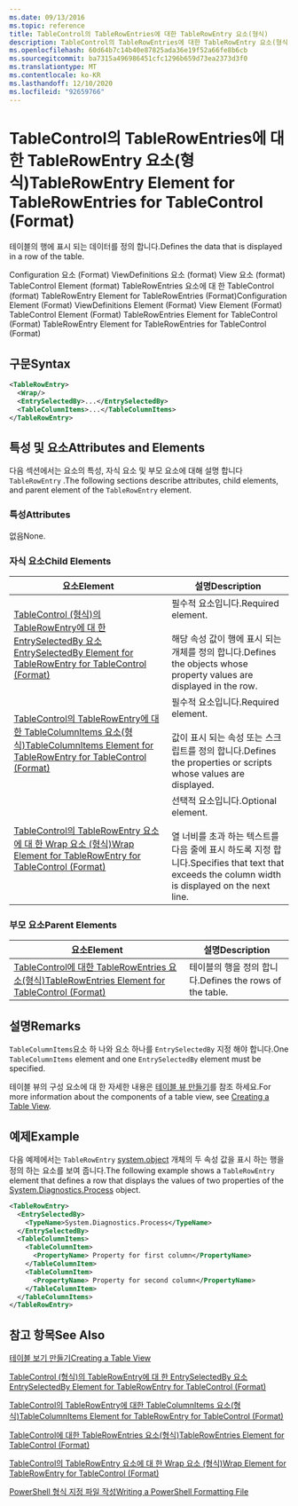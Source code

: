```yaml
---
ms.date: 09/13/2016
ms.topic: reference
title: TableControl의 TableRowEntries에 대한 TableRowEntry 요소(형식)
description: TableControl의 TableRowEntries에 대한 TableRowEntry 요소(형식)
ms.openlocfilehash: 60d64b7c14b40e87825ada36e19f52a66fe8b6cb
ms.sourcegitcommit: ba7315a496986451cfc1296b659d73ea2373d3f0
ms.translationtype: MT
ms.contentlocale: ko-KR
ms.lasthandoff: 12/10/2020
ms.locfileid: "92659766"
---
```

# <a name="tablerowentry-element-for-tablerowentries-for-tablecontrol-format"></a><span data-ttu-id="fc2dd-103">TableControl의 TableRowEntries에 대한 TableRowEntry 요소(형식)</span><span class="sxs-lookup"><span data-stu-id="fc2dd-103">TableRowEntry Element for TableRowEntries for TableControl (Format)</span></span>

<span data-ttu-id="fc2dd-104">테이블의 행에 표시 되는 데이터를 정의 합니다.</span><span class="sxs-lookup"><span data-stu-id="fc2dd-104">Defines the data that is displayed in a row of the table.</span></span>

<span data-ttu-id="fc2dd-105">Configuration 요소 (Format) ViewDefinitions 요소 (format) View 요소 (format) TableControl Element (format) TableRowEntries 요소에 대 한 TableControl (format) TableRowEntry Element for TableRowEntries (Format)</span><span class="sxs-lookup"><span data-stu-id="fc2dd-105">Configuration Element (Format) ViewDefinitions Element (Format) View Element (Format) TableControl Element (Format) TableRowEntries Element for TableControl (Format) TableRowEntry Element for TableRowEntries for TableControl (Format)</span></span>

## <a name="syntax"></a><span data-ttu-id="fc2dd-106">구문</span><span class="sxs-lookup"><span data-stu-id="fc2dd-106">Syntax</span></span>

```xml
<TableRowEntry>
  <Wrap/>
  <EntrySelectedBy>...</EntrySelectedBy>
  <TableColumnItems>...</TableColumnItems>
</TableRowEntry>
```

## <a name="attributes-and-elements"></a><span data-ttu-id="fc2dd-107">특성 및 요소</span><span class="sxs-lookup"><span data-stu-id="fc2dd-107">Attributes and Elements</span></span>

<span data-ttu-id="fc2dd-108">다음 섹션에서는 요소의 특성, 자식 요소 및 부모 요소에 대해 설명 합니다 `TableRowEntry` .</span><span class="sxs-lookup"><span data-stu-id="fc2dd-108">The following sections describe attributes, child elements, and parent element of the `TableRowEntry` element.</span></span>

### <a name="attributes"></a><span data-ttu-id="fc2dd-109">특성</span><span class="sxs-lookup"><span data-stu-id="fc2dd-109">Attributes</span></span>

<span data-ttu-id="fc2dd-110">없음</span><span class="sxs-lookup"><span data-stu-id="fc2dd-110">None.</span></span>

### <a name="child-elements"></a><span data-ttu-id="fc2dd-111">자식 요소</span><span class="sxs-lookup"><span data-stu-id="fc2dd-111">Child Elements</span></span>

|<span data-ttu-id="fc2dd-112">요소</span><span class="sxs-lookup"><span data-stu-id="fc2dd-112">Element</span></span>|<span data-ttu-id="fc2dd-113">설명</span><span class="sxs-lookup"><span data-stu-id="fc2dd-113">Description</span></span>|
|-------------|-----------------|
|[<span data-ttu-id="fc2dd-114">TableControl (형식)의 TableRowEntry에 대 한 EntrySelectedBy 요소</span><span class="sxs-lookup"><span data-stu-id="fc2dd-114">EntrySelectedBy Element for TableRowEntry for TableControl (Format)</span></span>](./entryselectedby-element-for-tablerowentry-for-tablecontrol-format.md)|<span data-ttu-id="fc2dd-115">필수적 요소입니다.</span><span class="sxs-lookup"><span data-stu-id="fc2dd-115">Required element.</span></span><br /><br /> <span data-ttu-id="fc2dd-116">해당 속성 값이 행에 표시 되는 개체를 정의 합니다.</span><span class="sxs-lookup"><span data-stu-id="fc2dd-116">Defines the objects whose property values are displayed in the row.</span></span>|
|[<span data-ttu-id="fc2dd-117">TableControl의 TableRowEntry에 대한 TableColumnItems 요소(형식)</span><span class="sxs-lookup"><span data-stu-id="fc2dd-117">TableColumnItems Element for TableRowEntry for TableControl (Format)</span></span>](./tablecolumnitems-element-for-tablerowentry-for-tablecontrol-format.md)|<span data-ttu-id="fc2dd-118">필수적 요소입니다.</span><span class="sxs-lookup"><span data-stu-id="fc2dd-118">Required element.</span></span><br /><br /> <span data-ttu-id="fc2dd-119">값이 표시 되는 속성 또는 스크립트를 정의 합니다.</span><span class="sxs-lookup"><span data-stu-id="fc2dd-119">Defines the properties or scripts whose values are displayed.</span></span>|
|[<span data-ttu-id="fc2dd-120">TableControl의 TableRowEntry 요소에 대 한 Wrap 요소 (형식)</span><span class="sxs-lookup"><span data-stu-id="fc2dd-120">Wrap Element for TableRowEntry for TableControl (Format)</span></span>](./wrap-element-for-tablerowentry-for-tablecontrol-format.md)|<span data-ttu-id="fc2dd-121">선택적 요소입니다.</span><span class="sxs-lookup"><span data-stu-id="fc2dd-121">Optional element.</span></span><br /><br /> <span data-ttu-id="fc2dd-122">열 너비를 초과 하는 텍스트를 다음 줄에 표시 하도록 지정 합니다.</span><span class="sxs-lookup"><span data-stu-id="fc2dd-122">Specifies that text that exceeds the column width is displayed on the next line.</span></span>|

### <a name="parent-elements"></a><span data-ttu-id="fc2dd-123">부모 요소</span><span class="sxs-lookup"><span data-stu-id="fc2dd-123">Parent Elements</span></span>

|<span data-ttu-id="fc2dd-124">요소</span><span class="sxs-lookup"><span data-stu-id="fc2dd-124">Element</span></span>|<span data-ttu-id="fc2dd-125">설명</span><span class="sxs-lookup"><span data-stu-id="fc2dd-125">Description</span></span>|
|-------------|-----------------|
|[<span data-ttu-id="fc2dd-126">TableControl에 대한 TableRowEntries 요소(형식)</span><span class="sxs-lookup"><span data-stu-id="fc2dd-126">TableRowEntries Element for TableControl (Format)</span></span>](./tablerowentries-element-for-tablecontrol-format.md)|<span data-ttu-id="fc2dd-127">테이블의 행을 정의 합니다.</span><span class="sxs-lookup"><span data-stu-id="fc2dd-127">Defines the rows of the table.</span></span>|

## <a name="remarks"></a><span data-ttu-id="fc2dd-128">설명</span><span class="sxs-lookup"><span data-stu-id="fc2dd-128">Remarks</span></span>

<span data-ttu-id="fc2dd-129">`TableColumnItems`요소 하 나와 요소 하나를 `EntrySelectedBy` 지정 해야 합니다.</span><span class="sxs-lookup"><span data-stu-id="fc2dd-129">One `TableColumnItems` element and one `EntrySelectedBy` element must be specified.</span></span>

<span data-ttu-id="fc2dd-130">테이블 뷰의 구성 요소에 대 한 자세한 내용은 [테이블 뷰 만들기](./creating-a-table-view.md)를 참조 하세요.</span><span class="sxs-lookup"><span data-stu-id="fc2dd-130">For more information about the components of a table view, see [Creating a Table View](./creating-a-table-view.md).</span></span>

## <a name="example"></a><span data-ttu-id="fc2dd-131">예제</span><span class="sxs-lookup"><span data-stu-id="fc2dd-131">Example</span></span>

<span data-ttu-id="fc2dd-132">다음 예제에서는 `TableRowEntry` [system.object](/dotnet/api/System.Diagnostics.Process) 개체의 두 속성 값을 표시 하는 행을 정의 하는 요소를 보여 줍니다.</span><span class="sxs-lookup"><span data-stu-id="fc2dd-132">The following example shows a `TableRowEntry` element that defines a row that displays the values of two properties of the [System.Diagnostics.Process](/dotnet/api/System.Diagnostics.Process) object.</span></span>

```xml
<TableRowEntry>
  <EntrySelectedBy>
    <TypeName>System.Diagnostics.Process</TypeName>
  </EntrySelectedBy>
  <TableColumnItems>
    <TableColumnItem>
      <PropertyName> Property for first column</PropertyName>
    </TableColumnItem>
    <TableColumnItem>
      <PropertyName> Property for second column</PropertyName>
    </TableColumnItem>
  </TableColumnItems>
</TableRowEntry>
```

## <a name="see-also"></a><span data-ttu-id="fc2dd-133">참고 항목</span><span class="sxs-lookup"><span data-stu-id="fc2dd-133">See Also</span></span>

[<span data-ttu-id="fc2dd-134">테이블 보기 만들기</span><span class="sxs-lookup"><span data-stu-id="fc2dd-134">Creating a Table View</span></span>](./creating-a-table-view.md)

[<span data-ttu-id="fc2dd-135">TableControl (형식)의 TableRowEntry에 대 한 EntrySelectedBy 요소</span><span class="sxs-lookup"><span data-stu-id="fc2dd-135">EntrySelectedBy Element for TableRowEntry for TableControl (Format)</span></span>](./entryselectedby-element-for-tablerowentry-for-tablecontrol-format.md)

[<span data-ttu-id="fc2dd-136">TableControl의 TableRowEntry에 대한 TableColumnItems 요소(형식)</span><span class="sxs-lookup"><span data-stu-id="fc2dd-136">TableColumnItems Element for TableRowEntry for TableControl (Format)</span></span>](./tablecolumnitems-element-for-tablerowentry-for-tablecontrol-format.md)

[<span data-ttu-id="fc2dd-137">TableControl에 대한 TableRowEntries 요소(형식)</span><span class="sxs-lookup"><span data-stu-id="fc2dd-137">TableRowEntries Element for TableControl (Format)</span></span>](./tablerowentries-element-for-tablecontrol-format.md)

[<span data-ttu-id="fc2dd-138">TableControl의 TableRowEntry 요소에 대 한 Wrap 요소 (형식)</span><span class="sxs-lookup"><span data-stu-id="fc2dd-138">Wrap Element for TableRowEntry for TableControl (Format)</span></span>](./wrap-element-for-tablerowentry-for-tablecontrol-format.md)

[<span data-ttu-id="fc2dd-139">PowerShell 형식 지정 파일 작성</span><span class="sxs-lookup"><span data-stu-id="fc2dd-139">Writing a PowerShell Formatting File</span></span>](./writing-a-powershell-formatting-file.md)
